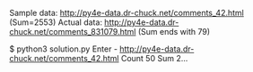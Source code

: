 Sample data: http://py4e-data.dr-chuck.net/comments_42.html (Sum=2553)
Actual data: http://py4e-data.dr-chuck.net/comments_831079.html (Sum ends with 79)

$ python3 solution.py
Enter - http://py4e-data.dr-chuck.net/comments_42.html
Count 50
Sum 2...

